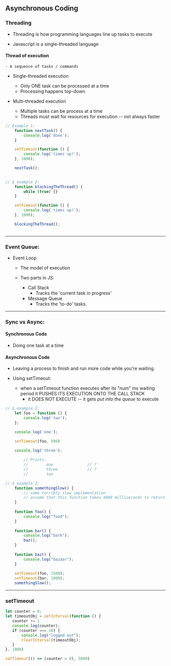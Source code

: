 ## Asynchronous Coding 

### Threading 
- Threading is how programming languages line up tasks to execute 

- Javascript is a single-threaded language

#### Thread of execution
    - A sequence of tasks / commands

- Single-threaded execution
    - Only ONE task can be processed at a time
    - Processing happens top-down

- Multi-threaded execution
    - Multiple tasks can be process at a time
    - Threads must wait for resources for execution -- not always faster

```js
// Example 1:
    function nextTask() {
        console.log('done');
    }

    setTimeout(function () {
        console.log('times up!');
    }, 1000);

    nextTask();        
    
```

```js
// $ example 2:
    function blockingTheThread() {
        while (true) {}
    }

    setTimeout(function () {
        console.log('times up!');
    }, 1000);

    blockingTheThread();        
    
```

---

### Event Queue:
- Event Loop
    - The model of execution

    - Two parts in JS:
        - Call Stack
            - Tracks the 'current task in progress'
        - Message Queue
            - Tracks the 'to-do' tasks.


---

### Sync vs Async:

#### Synchronous Code
- Doing one task at a time
      
#### Asynchronous Code
- Leaving a process to finish and run more code while you're waiting.

- Using setTimeout:
    - when a setTimeout function executes after its "num" ms waiting period it PUSHES ITS EXECUTION ONTO THE CALL STACK
        - it DOES NOT EXECUTE -- it gets *put into the queue* to execute

```js
// $ example 1:
    let foo = function () {
        console.log('two');
    };

    console.log('one');

    setTimeout(foo, 500)

    console.log('three');
        
        // Prints: 
        //        one               // ? 
        //        three             // ? 
        //        two
```    

```js
// $ example 2: 
    function somethingSlow() {
        // some terribly slow implementation
        // assume that this function takes 4000 milliseconds to return
    }
    
    function foo() {
        console.log("food");
    }
    
    function bar() {
        console.log("bark");
        baz();
    }
    
    function baz() {
        console.log("bazaar");
    }
    
    setTimeout(foo, 1500);
    setTimeout(bar, 1000);
    somethingSlow();
```

---

### setTimeout
 ```js
let counter = 0;
let timeoutObj = setInterval(function () {
    counter += 1
    console.log(counter);
    if (counter === 10) {
        console.log("logged out");
        clearInterval(timeoutObj);
    }
}, 1000)

setTimeout(() => (counter = 0), 5000)
```